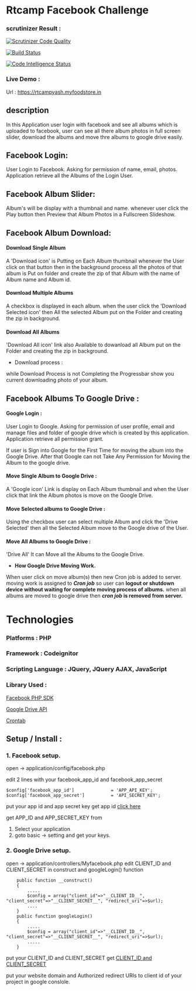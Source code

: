 # Rtcamp Facebook Challenge

### scrutinizer Result : 

[![Scrutinizer Code Quality](https://scrutinizer-ci.com/g/ydharia/Rtcamp/badges/quality-score.png?b=master)](https://scrutinizer-ci.com/g/ydharia/Rtcamp/?branch=master)

[![Build Status](https://scrutinizer-ci.com/g/ydharia/Rtcamp/badges/build.png?b=master)](https://scrutinizer-ci.com/g/ydharia/Rtcamp/build-status/master)

[![Code Intelligence Status](https://scrutinizer-ci.com/g/ydharia/Rtcamp/badges/code-intelligence.svg?b=master)](https://scrutinizer-ci.com/code-intelligence)

### Live Demo :

Url : https://rtcampyash.myfoodstore.in

## description

In this Application user login with facebook and see all albums which is uploaded to facebook, user can see all there album photos in full screen slider, download the albums and move thre albums to google drive easily.

## Facebook Login:

User Login to Facebook. Asking for permission of name, email, photos. Application retrieve all the Albums of the Login User.

## Facebook Album Slider:

Album's will be display with a thumbnail and name. whenever user click the Play button then Preview that Album Photos in a Fullscreen Slideshow.

## Facebook Album Download:

#### Download Single Album

A 'Download icon' is Putting on Each Album thumbnail whenever the User click  on that button then in the background process all the photos of that album is Put on folder and create the zip of that Album with the name of Album name and Album id.

#### Download Multiple Albums

A checkbox is displayed in each album. when the user click the 'Download Selected icon' then All the selected Album put on the Folder and creating the zip in background.

#### Download All Albums

'Download All icon' link also Available to dowanload all Album put on the Folder and creating the zip in background.

* Download process : 

while Download Process is not Completing the Progressbar show you current downloading photo of your album.

## Facebook Albums To Google Drive :

#### Google Login : 

User Login to Google. Asking for permission of user profile, email and manage files and folder of google drive which is created by this application. Application retrieve all permission grant.

If user is Sign into Google for the First Time for moving the album into the Google Drive. After that Google can not Take Any Permission for Moving the Album to the google drive.

#### Move Single Album to Google Drive :

A 'Google icon' Link is display on Each Album thumbnail and when the User click that link the Album photos is move on the Google Drive.

#### Move Selected albums to Google Drive :

Using the checkbox user can select multiple Album and click the 'Drive Selected' then all the Selected Album move to the Google drive of the User.

#### Move All Albums to Google Drive :

'Drive All' It can Move all the Albums to the Google Drive.


* **How Google Drive Moving Work.**

When user click on move album(s) then new Cron job is added to server.
moving work is assigned to **_Cron job_** so user can **logout or shutdown device without waiting for complete moving process of albums.**
when all albums are moved to google drive then **_cron job_ is removed from server.**

# Technologies

### Platforms : PHP

### Framework : Codeignitor

### Scripting Language : JQuery, JQuery AJAX, JavaScript

### Library Used :

[Facebook PHP SDK](https://github.com/darkwhispering/facebook-sdk-codeigniter)

[Google Drive API](https://github.com/uchilaka/CI_GoogleDrive)

[Crontab](https://github.com/biozshock/crontab)


## Setup / Install : 

### 1. Facebook setup.

open -> application/config/facebook.php

edit 2 lines with your facebook_app_id and facebook_app_secret

    $config['facebook_app_id']              = 'APP_API_KEY';
    $config['facebook_app_secret']          = 'API_SECRET_KEY'; 

put your app id and app secret key
get app id [click here](https://developers.facebook.com/apps/) 

get APP_ID and APP_SECRET_KEY from 

1. Select your application
2. goto basic -> setting and get your keys.

### 2. Google Drive setup.

open -> application/controllers/Myfacebook.php
edit CLIENT_ID and CLIENT_SECRET in construct and googleLogin() function

        public function __construct()
        {
            .....
            $config = array("client_id"=>"__CLIENT_ID__", "client_secret"=>"__CLIENT_SECRET__", "redirect_uri"=>$url);
            ....
        }
        public function googleLogin()
        {
            .....
            $config = array("client_id"=>"__CLIENT_ID__", "client_secret"=>"__CLIENT_SECRET__", "redirect_uri"=>$url);		
            .....
        }
    
put your CLIENT_ID and CLIENT_SECRET
get [CLIENT_ID and CLIENT_SECRET](https://console.cloud.google.com/apis/credentials)

put your website domain and Authorized redirect URIs to client id of your project in google conslole.

